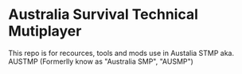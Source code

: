 # Australia Survival Technical Mutiplayer

This repo is for recources, tools and mods use in Austalia STMP aka. AUSTMP (Formerlly know as "Australia SMP", "AUSMP")
